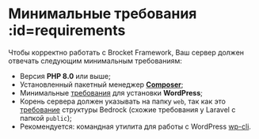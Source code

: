 # Минимальные требования :id=requirements

Чтобы корректно работать с Brocket Framework, Ваш сервер должен отвечать следующим минимальным требованиям:

- Версия **PHP 8.0** или выше;
- Установленный пакетный менеджер **[Composer](https://getcomposer.org/)**;
- Минимальные [требования](https://wordpress.org/about/requirements/) для установки **WordPress**;
- Корень сервера должен указывать на папку `web`, так как это [требование](https://roots.io/docs/bedrock/master/server-configuration/#nginx-configuration-for-bedrock) структуры Bedrock (схожие требования у Laravel с папкой `public`);
- Рекомендуется: командная утилита для работы с WordPress [wp-cli](https://wp-cli.org/).

